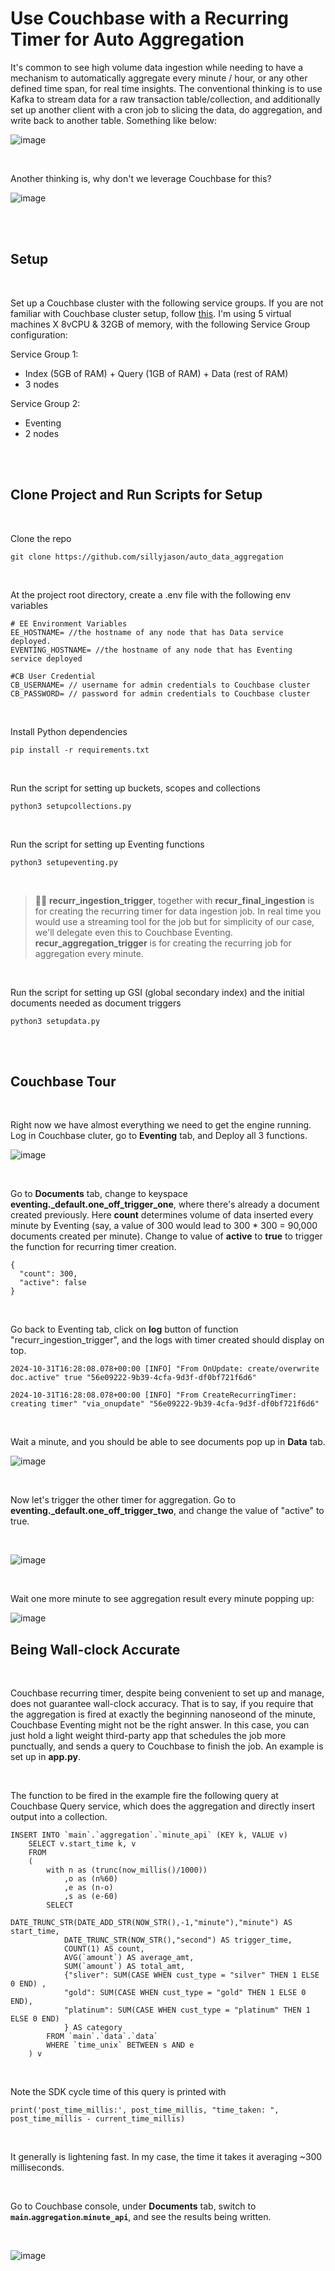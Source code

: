 # Use Couchbase with a Recurring Timer for Auto Aggregation

It's common to see high volume data ingestion while needing to have a mechanism to automatically aggregate every minute / hour, or any other defined time span, for real time insights. The conventional thinking is to use Kafka to stream data for a raw transaction table/collection, and additionally set up another client with a cron job to slicing the data, do aggregation, and write back to another table. Something like below:

![image](https://github.com/user-attachments/assets/30650f20-1057-404a-b1bd-a60e2edf261c)


<br>

Another thinking is, why don't we leverage Couchbase for this? 


![image](https://github.com/user-attachments/assets/d5941320-fc06-431a-bffb-6ff8778a4e54)


<br><br>




## Setup

<br>


Set up a Couchbase cluster with the following service groups. If you are not familiar with Couchbase cluster setup, follow [this](https://docs.couchbase.com/server/current/manage/manage-nodes/create-cluster.html). I'm using 5 virtual machines X 8vCPU & 32GB of memory, with the following Service Group configuration: 

Service Group 1: 
- Index (5GB of RAM) + Query (1GB of RAM) + Data (rest of RAM)   
- 3 nodes 

Service Group 2: 
- Eventing   
- 2 nodes 


<br><br>


## Clone Project and Run Scripts for Setup


<br>


Clone the repo 
```
git clone https://github.com/sillyjason/auto_data_aggregation
```

<br>

At the project root directory, create a .env file with the following env variables
```
# EE Environment Variables 
EE_HOSTNAME= //the hostname of any node that has Data service deployed. 
EVENTING_HOSTNAME= //the hostname of any node that has Eventing service deployed

#CB User Credential
CB_USERNAME= // username for admin credentials to Couchbase cluster 
CB_PASSWORD= // password for admin credentials to Couchbase cluster
```

<br>

Install Python dependencies
```
pip install -r requirements.txt
```

<br>

Run the script for setting up buckets, scopes and collections 
```
python3 setupcollections.py 
```

<br>


Run the script for setting up Eventing functions 
```
python3 setupeventing.py 
```

<br>

>🙌🏻 **recurr_ingestion_trigger**, together with **recur_final_ingestion** is for creating the recurring timer for data ingestion job. In real time you would use a streaming tool for the job but for simplicity of our case, we'll delegate even this to Couchbase Eventing.
> **recur_aggregation_trigger** is for creating the recurring job for aggregation every minute. 

<br>


Run the script for setting up GSI (global secondary index) and the initial documents needed as document triggers 
```
python3 setupdata.py 
```

<br><br>


## Couchbase Tour

<br>

Right now we have almost everything we need to get the engine running. Log in Couchbase cluter, go to **Eventing** tab, and Deploy all 3 functions. 


![image](https://github.com/user-attachments/assets/b7e6e1df-4648-4b18-953f-e42f599b9b28)



<br>

Go to **Documents** tab, change to keyspace **eventing._default.one_off_trigger_one**, where there's already a document created previously. Here **count** determines volume of data inserted every minute by Eventing (say, a value of 300 would lead to 300 * 300 = 90,000 documents created per minute). Change to value of **active** to **true** to trigger the function for recurring timer creation. 

```
{
  "count": 300,
  "active": false
}
```

<br>


Go back to Eventing tab, click on **log** button of function "recurr_ingestion_trigger", and the logs with timer created should display on top. 

```
2024-10-31T16:28:08.078+00:00 [INFO] "From OnUpdate: create/overwrite doc.active" true "56e09222-9b39-4cfa-9d3f-df0bf721f6d6" 

2024-10-31T16:28:08.078+00:00 [INFO] "From CreateRecurringTimer: creating timer" "via_onupdate" "56e09222-9b39-4cfa-9d3f-df0bf721f6d6" 
```

<br>

Wait a minute, and you should be able to see documents pop up in **Data** tab.

![image](https://github.com/user-attachments/assets/bbb72f38-0d70-42f5-a75b-4ebdabac8902)


<br>

Now let's trigger the other timer for aggregation.  Go to **eventing._default.one_off_trigger_two**, and change the value of "active" to true.

<br>

![image](https://github.com/user-attachments/assets/724b1706-96d6-4c0a-87c0-6298761481ba)


<br>

Wait one more minute to see aggregation result every minute popping up: 

![image](https://github.com/user-attachments/assets/07e2ce1e-290d-4003-bc78-0afb51923fc6)




## Being Wall-clock Accurate 

<br>

Couchbase recurring timer, despite being convenient to set up and manage, does not guarantee wall-clock accuracy. That is to say, if you require that the aggregation is fired at exactly the beginning nanoseond of the minute, Couchbase Eventing might not be the right answer. In this case, you can just hold a light weight third-party app that schedules the job more punctually, and sends a query to Couchbase to finish the job. An example is set up in **app.py**. 

<br>

The function to be fired in the example fire the following query at Couchbase Query service, which does the aggregation and directly insert output into a collection. 

```
INSERT INTO `main`.`aggregation`.`minute_api` (KEY k, VALUE v)
    SELECT v.start_time k, v
    FROM
    (
        with n as (trunc(now_millis()/1000))
            ,o as (n%60)
            ,e as (n-o)
            ,s as (e-60)
        SELECT
            DATE_TRUNC_STR(DATE_ADD_STR(NOW_STR(),-1,"minute"),"minute") AS start_time,
            DATE_TRUNC_STR(NOW_STR(),"second") AS trigger_time,
            COUNT(1) AS count,
            AVG(`amount`) AS average_amt,
            SUM(`amount`) AS total_amt,
            {"sliver": SUM(CASE WHEN cust_type = "silver" THEN 1 ELSE 0 END) ,
            "gold": SUM(CASE WHEN cust_type = "gold" THEN 1 ELSE 0 END),
            "platinum": SUM(CASE WHEN cust_type = "platinum" THEN 1 ELSE 0 END)
            } AS category
        FROM `main`.`data`.`data`
        WHERE `time_unix` BETWEEN s AND e
    ) v
```

<br>

Note the SDK cycle time of this query is printed with 
```
print('post_time_millis:', post_time_millis, "time_taken: ", post_time_millis - current_time_millis)
```

<br>

It generally is lightening fast. In my case, the time it takes it averaging ~300 milliseconds. 

<br>

Go to Couchbase console, under **Documents** tab, switch to **`main`.`aggregation`.`minute_api`**, and see the results being written.

<br>

![image](https://github.com/user-attachments/assets/9570f8e8-ee86-4996-9243-ca14924996d8)




